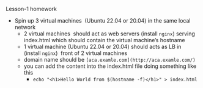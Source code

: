 Lesson-1 homework

- Spin up 3 virtual machines  (Ubuntu 22.04 or 20.04) in the same local network
	- 2 virtual machines  should act as web servers (install `nginx`) serving index.html which should contain the virtual machine’s hostname
	- 1 virtual machine (Ubuntu 22.04 or 20.04) should acts as LB in (install `nginx`)  front of 2 virtual machines
	- domain name should be `[aca.examle.com](http://aca.examle.com/)`
	- you can add the content into the index.html file doing something like this
		- `echo "<h1>Hello World from $(hostname -f)</h1>" > index.html`
